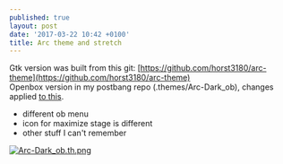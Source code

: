 ```yaml
---
published: true
layout: post
date: '2017-03-22 10:42 +0100'
title: Arc theme and stretch
---
```

Gtk version was built from this git: [https://github.com/horst3180/arc-theme](https://github.com/horst3180/arc-theme)  
Openbox version in my postbang repo (.themes/Arc-Dark_ob), changes applied [to this](https://github.com/dglava/arc-openbox).

- different ob menu
- icon for maximize stage is different
- other stuff I can't remember

[![Arc-Dark_ob.th.png](https://cdn.scrot.moe/images/2017/03/22/Arc-Dark_ob.th.png)](https://cdn.scrot.moe/images/2017/03/22/Arc-Dark_ob.png)
